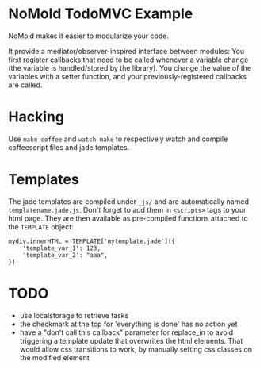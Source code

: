 # NoMold TodoMVC Example
NoMold makes it easier to modularize your code. 

It provide a mediator/observer-inspired interface between modules:
You first register callbacks that need to be called whenever a variable change (the variable is handled/stored by the library).
You change the value of the variables with a setter function, and your previously-registered callbacks are called.


# Hacking
Use `make coffee` and `watch make` to respectively watch and compile coffeescript files and jade templates.


# Templates
The jade templates are compiled under `_js/` and are automatically named `templatename.jade.js`. Don't forget to add them in `<scripts>` tags to your html page.
They are then available as pre-compiled functions attached to the `TEMPLATE` object:

    mydiv.innerHTML = TEMPLATE['mytemplate.jade']({
        'template_var_1': 123,
        'template_var_2': "aaa",
    })


# TODO
- use localstorage to retrieve tasks
- the checkmark at the top for 'everything is done' has no action yet
- have a "don't call this callback" parameter for replace_in to avoid triggering a template update that overwrites the html elements. That would allow css transitions to work, by manually setting css classes on the modified element
